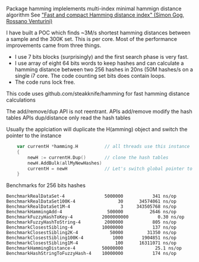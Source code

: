 Package hamming implelements multi-index minimal hammign distance algorithm
See ["Fast and compact Hamming distance index" (Simon Gog, Rossano Venturini)](http://pages.di.unipi.it/rossano/wp-content/uploads/sites/7/2016/05/sigir16b.pdf)

I have built a POC which finds ~3M/s shortest hamming distances between a sample and the 300K set. This is per core. Most of the performance improvements came from three things.
* I use 7 bits blocks (surprisingly) and the first search phase is very fast.
* I use array of eight 64 bits words to keep hashes and can calculate a hamming distance between two 256 hashes in 20ns (50M hashes/s on a single i7 core. The code counting set bits does contain loops.
* The code runs lock free.

This code uses github.com/steakknife/hamming for fast hamming distance calculations

The add/remove/dup API  is not reentrant.
APIs add/remove modify the hash tables
APIs dup/distance only read the hash tables

Usually the applciation will duplicate the H(amming) object and switch the pointer to the instance

```Go
    var currentH *hamming.H          // all threads use this instance
    {
        newH := currentH.Dup()       // clone the hash tables
        newH.AddBulk(allMyNewHashes)
        currentH = newH              // Let's switch global pointer to the Hamming object
    }
```


Benchmarks for 256 bits hashes 
```
BenchmarkRealDataSet-4             	 5000000	       341 ns/op
BenchmarkRealDataSet100K-4         	      30	  34574061 ns/op
BenchmarkRealDataSet1M-4           	       3	 343505768 ns/op
BenchmarkHammingAdd-4              	  500000	      2646 ns/op
BenchmarkFuzzyHashToKey-4          	2000000000	         0.30 ns/op
BenchmarkFuzzyHashToString-4       	 2000000	       805 ns/op
BenchmarkClosestSibling-4          	10000000	       137 ns/op
BenchmarkClosestSibling2K-4        	   50000	     31350 ns/op
BenchmarkClosestSibling100K-4      	    1000	   1904851 ns/op
BenchmarkClosestSibling1M-4        	     100	  16311071 ns/op
BenchmarkHammingDistance-4         	50000000	        25.1 ns/op
BenchmarkHashStringToFuzzyHash-4   	10000000	       174 ns/op
```